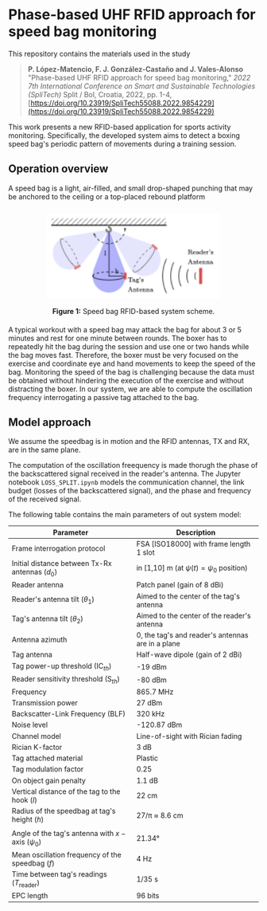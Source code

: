 # Phase-based UHF RFID approach for speed bag monitoring
This repository contains the materials used in the study 

<!--
Pablo López-Matencio, Javier Vales-Alonso, and Enrique Costa-Montenegro, “ANT: Agent Stigmergy-Based IoT-Network for Enhanced Tourist Mobility,” *Mobile Information Systems*, vol. 2017, Article ID 1328127, 15 pages, 2017. https://doi.org/10.1155/2017/1328127
-->

> **P. López-Matencio, F. J. González-Castaño and J. Vales-Alonso**
> "Phase-based UHF RFID approach for speed bag monitoring," 
> *2022 7th International Conference on Smart and Sustainable Technologies (SpliTech)*
> Split / Bol, Croatia, 2022, pp. 1-4, 
> [https://doi.org/10.23919/SpliTech55088.2022.9854229](https://doi.org/10.23919/SpliTech55088.2022.9854229)

This work presents a new RFID-based application for sports activity monitoring.
Specifically, the developed system aims to detect a boxing speed bag's periodic pattern of movements during a training session.

## Operation overview
A speed bag is a light, air-filled, and small drop-shaped punching that may be anchored to the ceiling 
or a top-placed rebound platform

<div align="center" style="margin-top: 0.7cm; margin-bottom: 20px;">
  <img src="figs/esquem3D.png" width="350">
  <p><b>Figure 1:</b> Speed bag RFID-based system scheme.</p>
</div>


A typical workout with a speed bag may attack the bag for about 3 or 5 minutes and rest for one minute between rounds.
The boxer has to repeatedly hit the bag during the session and use one or two hands while the bag moves fast.
Therefore, the boxer must be very focused on the exercise and coordinate eye and hand movements to keep the speed of the bag.
Monitoring the speed of the bag is challenging because the data must be obtained without hindering the execution of the exercise and without distracting the boxer.
In our system, we are able to compute the oscillation frequency interrogating a passive tag attached to the bag. 

## Model approach
We assume the speedbag is in motion and the RFID antennas, TX and RX, are in the same plane.

The computation of the oscillation freequency is made thorugh the phase of the backscattered signal received in the reader's antenna. The Jupyter notebook `LOSS_SPLIT.ipynb` models the communication channel, the link budget (losses of the backscattered signal), and the phase and frequency of the received signal.

The following table contains the main parameters of out system model:

| **Parameter**                                   | **Description**                                                                   |
|-------------------------------------------------|-----------------------------------------------------------------------------------|
| Frame interrogation protocol                   | FSA [ISO18000] with frame length 1 slot                                          |
| Initial distance between Tx-Rx antennas ($d_0$)| in [1,10] m (at $\psi(t){=}\psi_0$ position)                                     |
| Reader antenna                                 | Patch panel (gain of 8 dBi)                                      |
| Reader's antenna tilt ($\theta_1$)             | Aimed to the center of the tag's antenna                                         |
| Tag's antenna tilt ($\theta_2$)                | Aimed to the center of the reader's antenna                                      |
| Antenna azimuth                                | 0, the tag's and reader's antennas are in a plane                                |
| Tag antenna                                    | Half-wave dipole (gain of 2 dBi)                                |
| Tag power-up threshold ($\text{IC}_{th}$)      | -19 dBm                                                                          |
| Reader sensitivity threshold ($\text{S}_{th}$) | -80 dBm                                                                          |
| Frequency                                      | 865.7 MHz                                                              |
| Transmission power                             | 27 dBm                                                                           |
| Backscatter-Link Frequency (BLF)              | 320 kHz                                                       |
| Noise level                                    | -120.87 dBm                                                                      |
| Channel model                                  | Line-of-sight with Rician fading                                                 |
| Rician K-factor                                | 3 dB                                                                             |
| Tag attached material                          | Plastic                                                                          |
| Tag modulation factor                          | 0.25                                                                             |
| On object gain penalty                         | 1.1 dB                                                           |
| Vertical distance of the tag to the hook ($l$)| 22 cm                                                                            |
| Radius of the speedbag at tag's height ($h$)   | 27/π ≈ 8.6 cm
                                                           |
| Angle of the tag's antenna with $x-\text{axis}$ ($\psi_0$)| 21.34°                                                            |
| Mean oscillation frequency of the speedbag ($f$)| 4 Hz                                                                             |
| Time between tag's readings ($T_\text{reader}$)| 1/35 s                                                                           |
| EPC length                                     | 96 bits                                                       |

